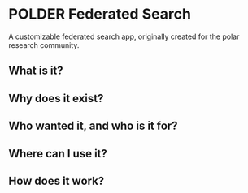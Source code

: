 # POLDER Federated Search

A customizable federated search app, originally created for the polar research community.

## What is it?

## Why does it exist?

## Who wanted it, and who is it for?

## Where can I use it?

## How does it work?
